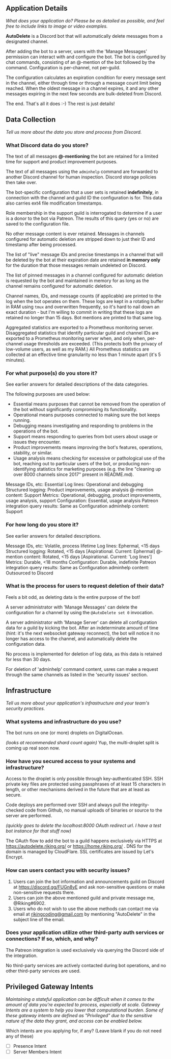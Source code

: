 ## Application Details
_What does your application do? Please be as detailed as possible, and feel free to include links to image or video examples._

**AutoDelete** is a Discord bot that will automatically delete messages from a designated channel.

After adding the bot to a server, users with the 'Manage Messages' permission can interact with and configure the bot. The bot is configured by chat commands, consisting of an @-mention of the bot followed by the command. Configuration is per-channel, not per-guild.

The configuration calculates an expiration condition for every message sent in the channel, either through time or through a message count limit being reached. When the oldest message in a channel expires, it and any other messages expiring in the next few seconds are bulk-deleted from Discord.

The end. That's all it does :-)
The rest is just details!

## Data Collection
_Tell us more about the data you store and process from Discord._

### What Discord data do you store?

The text of all messages **@-mentioning** the bot are retained for a limited time for support and product improvement purposes.

The text of all messages using the `adminhelp` command are forwarded to another Discord channel for human inspection. Discord storage policies then take over.

The bot-specific configuration that a user sets is retained **indefinitely**, in connection with the channel and guild ID the configuration is for. This data also carries ext4 file modification timestamps.

Role membership in the support guild is interrogated to determine if a user is a donor to the bot via Patreon. The results of this query (yes or no) are saved to the configuration file.

No other message content is ever retained. Messages in channels configured for automatic deletion are stripped down to just their ID and timestamp after being processed.

The list of "live" message IDs and precise timestamps in a channel that will be deleted by the bot at their expiration date are retained **in memory only** for the duration that those messages remain undeleted on Discord.

The list of pinned messages in a channel configured for automatic deletion is requested by the bot and maintained in memory for as long as the channel remains configured for automatic deletion.

Channel names, IDs, and message counts (if applicable) are printed to the log when the bot operates on them. These logs are kept in a rotating buffer in RAM using `tmux` and overwritten frequently, so it's hard to nail down an exact duration - but I'm willing to commit in writing that these logs are retained no longer than 15 days.
Bot mentions are printed to that same log.

Aggregated statistics are exported to a Prometheus monitoring server. Disaggregated statistics that identify particular guild and channel IDs are exported to a Prometheus monitoring server when, and only when, per-channel usage thresholds are exceeded. (This protects both the privacy of low-volume users, as well as my RAM.) All Prometheus statistics are collected at an effective time granularity no less than 1 minute apart (it's 5 minutes).

### For what purpose(s) do you store it?

See earlier answers for detailed descriptions of the data categories.

The following purposes are used below:

 - Essential means purposes that cannot be removed from the operation of the bot without significantly compromising its functionality.
 - Operational means purposes connected to making sure the bot keeps running.
 - Debugging means investigating and responding to problems in the operations of the bot.
 - Support means responding to queries from bot users about usage or issues they encounter.
 - Product improvements means improving the bot's features, operations, stability, or similar.
 - Usage analysis means checking for excessive or pathological use of the bot, reaching out to particular users of the bot, or producing non-identifying statistics for marketing purposes (e.g. the line "cleaning up over 8000 channels since 2017" present in README.md).

Message IDs, etc: Essential
Log lines: Operational and debugging
Structured logging: Product improvements, usage analysis
@-mention content: Support
Metrics: Operational, debugging, product improvements, usage analysis, support
Configuration: Essential, usage analysis
Patreon integration query results: Same as Configuration
adminhelp content: Support

### For how long do you store it?

See earlier answers for detailed descriptions.

Message IDs, etc: Volatile, process lifetime
Log lines: Ephermal, <15 days
Structured logging: Rotated, <15 days [Aspirational. Current: Ephermal]
@-mention content: Rotated, <15 days [Aspirational. Current: 'Log lines']
Metrics: Durable, <18 months
Configuration: Durable, indefinite
Patreon integration query results: Same as Configuration
adminhelp content: Outsourced to Discord

### What is the process for users to request deletion of their data?

Feels a bit odd, as deleting data is the entire purpose of the bot!

A server administrator with 'Manage Messages' can delete the configuration for a channel by using the `@AutoDelete set 0` invocation.

A server administrator with 'Manage Server' can delete all configuration data for a guild by kicking the bot. After an indeterminate amount of time (hint: it's the next websocket gateway reconnect), the bot will notice it no longer has access to the channel, and automatically delete the configuration data.

No process is implemented for deletion of log data, as this data is retained for less than 30 days.

For deletion of 'adminhelp' command content, usres can make a request through the same channels as listed in the 'security issues' section.

## Infrastructure
_Tell us more about your application's infrastructure and your team's security practices._

### What systems and infrastructure do you use?

The bot runs on one (or more) droplets on DigitalOcean.

_(looks at recommended shard count again)_ Yup, the multi-droplet split is coming up real soon now.

### How have you secured access to your systems and infrastructure?

Access to the droplet is only possible through key-authenticated SSH. SSH private key files are protected using passphrases of at least 15 characters in length, or other mechanisms derived in the future that are at least as secure.

Code deploys are performed over SSH and always pull the integrity-checked code from Github, no manual uploads of binaries or source to the server are performed.

_(quickly goes to delete the localhost:8000 OAuth redirect url. I have a test bot instance for that stuff now)_

The OAuth flow to add the bot to a guild happens exclusively via HTTPS at https://autodelete.riking.org/ or https://home.riking.org/ . DNS for the domain is managed by CloudFlare. SSL certificates are issued by Let's Encrypt.

### How can users contact you with security issues?

 1. Users can join the bot information and announcements guild on Discord at https://discord.gg/FUGn8yE and ask non-sensitive questions or make non-sensitive requests there.
 2. Users can join the above mentioned guild and private message me, @Riking#6902.
 3. Users who do not wish to use the above methods can contact me via email at <rikingcoding@gmail.com> by mentioning "AutoDelete" in the subject line of the email.

### Does your application utilize other third-party auth services or connections? If so, which, and why?

The Patreon integration is used exclusively via querying the Discord side of the integration.

No third-party services are actively contacted during bot operations, and no other third-party services are used.

## Privileged Gateway Intents
_Maintaining a stateful application can be difficult when it comes to the amount of data you're expected to process, especially at scale. Gateway Intents are a system to help you lower that computational burden. Some of these gateway intents are defined as "Privileged" due to the sensitive nature of the data they grant, and access can be enabled below._

Which intents are you applying for, if any? (Leave blank if you do not need any of these)

 - [ ] Presence Intent
 - [ ] Server Members Intent
